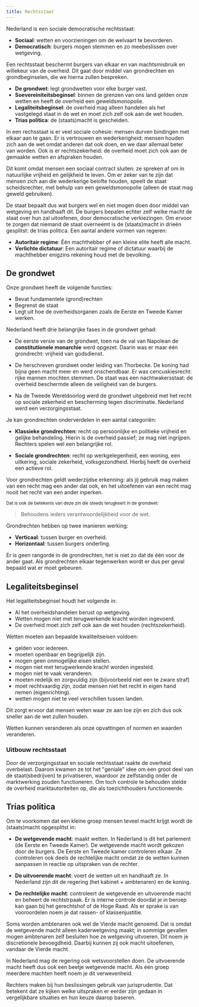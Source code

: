 ```yaml
---
title: Rechtsstaat
---
```


Nederland is een sociale democratische rechtsstaat:

- **Sociaal**: wetten en voorzieningen om de welvaart te bevorderen.
- **Democratisch**: burgers mogen stemmen en zo meebeslissen over wetgeving.

Een rechtsstaat beschermt burgers van elkaar en van machtsmisbruik en willekeur van de overheid. Dit gaat door middel van grondrechten en grondbeginselen, die we hierna zullen bespreken.

- **De grondwet**: legt grondwetten voor elke burger vast.
- **Soevereiniteitsbeginsel**: binnen de grenzen van ons land gelden onze wetten en heeft de overheid een geweldsmonopolie.
- **Legaliteitsbeginsel**: de overheid mag alleen handelen als het vastgelegd staat in de wet en moet zich zelf ook aan de wet houden.
- **Trias politica**: de (staats)macht is gescheiden.

In een rechsstaat is er veel sociale cohesie: mensen durven bindingen met elkaar aan te gaan. Er is vertrouwen en wederkerigheid: mensen houden zich aan de wet omdat anderen dat ook doen, en we daar allemaal beter van worden. Ook is er rechtszekerheid: de overheid moet zich ook aan de gemaakte wetten en afspraken houden.

Dit komt omdat mensen een sociaal contract sluiten: ze spreken af om in natuurlijke vrijheid en gelijkheid te leven. Om er zeker van te zijn dat mensen zich aan die wederkerige belofte houden, speelt de staat scheidsrechter, met behulp van een geweldsmonopolie (alleen de staat mag geweld gebruiken).

De staat bepaalt dus wat burgers wel en niet mogen doen door middel van wetgeving en handhaaft dit. De burgers bepalen echter zelf welke macht de staat over hun zal uitoefenen, door democratische verkiezingen. Om ervoor te zorgen dat niemand de staat overneemt is de (staats)macht in drieën gesplitst: de trias politica. 
Een aantal andere vormen van regeren:

- **Autoritair regime**: Één machthebber of een kleine elite heeft alle macht.
- **Verlichte dictatuur**: Een autoritair regime of dictatuur waarbij de machthebber enigzins rekening houd met de bevolking.

## De grondwet

Onze grondwet heeft de volgende functies:

- Bevat fundamentele (grond)rechten
- Begrenst de staat
- Legt uit hoe de overheidsorganen zoals de Eerste en Tweede Kamer werken.

Nederland heeft drie belangrijke fases in de grondwet gehad:

- De eerste versie van de grondwet, toen na de val van Napolean de **constitutionele monarchie** werd opgezet. Daarin was er maar één grondrecht: vrijheid van godsdienst.

- De herschreven grondwet onder leiding van Thorbecke. De koning had bijna geen macht meer en werd onschendbaar. Er was cencuskiesrecht: rijke mannen mochten stemmen. De staat was een nachtwakersstaat: de overheid beschermde alleen de veiligheid van de burgers.

- Na de Tweede Wereldoorlog werd de grondwet uitgebreid met het recht op sociale zekerheid en bescherming tegen discriminatie. Nederland werd een verzorgingsstaat.

Je kan grondrechten onderverdelen in een aantal categoriën:

- **Klassieke grondrechten**: recht op persoonlijke en politieke vrijheid en gelijke behandeling. Hierin is de overheid passief; ze mag niet ingrijpen. Rechters spelen wel een belangrijke rol.

- **Sociale grondrechten**: recht op werkgelegenheid, een woning, een uitkering, sociale zekerheid, volksgezondheid. Hierbij heeft de overheid een actieve rol.

Voor grondrechten geldt wederzijdse erkenning: als jij gebruik mag maken van een recht mag een ander dat ook, en het uitoefenen van een recht mag nooit het recht van een ander inperken. 

<small>Dat is ook de betekenis van deze zin die steeds terugkeert in de grondwet:</small>

> Behoudens ieders verantwoordelijkheid voor de wet.

Grondrechten hebben op twee manieren werking:

- **Verticaal**: tussen burger en overheid.
- **Horizontaal**: tussen burgers onderling.

Er is geen rangorde in de grondrechten, het is niet zo dat de één voor de ander gaat. Als grondrechten elkaar tegenwerken wordt er dus per geval bepaald wat er moet gebeuren.

## Legaliteitsbeginsel

Het legaliteitsbeginsel houdt het volgende in:

- Al het overheidshandelen berust op wetgeving.
- Wetten mogen niet met terugwerkende kracht worden ingevoerd.
- De overheid moet zich zelf ook aan de wet houden (rechtszekerheid).

Wetten moeten aan bepaalde kwaliteitseisen voldoen:

- gelden voor iedereen.
- moeten openbaar en begrijpelijk zijn.
- mogen geen onmogelijke eisen stellen.
- mogen niet met terugwerkende kracht worden ingesteld.
- mogen niet te vaak veranderen.
- moeten redelijk en zorgvuldig zijn (bijvoorbeeld niet een te zware straf)
- moet rechtvaardig zijn, zodat mensen niet het recht in eigen hand nemen (eigenrichting). 
- wetten mogen niet te veel verschillen tussen landen.

Dit zorgt ervoor dat mensen weten waar ze aan toe zijn en zich dus ook sneller aan de wet zullen houden.

Wetten kunnen veranderen als onze opvattingen of normen en waarden veranderen.

### Uitbouw rechtsstaat

Door de verzorgingsstaat en sociale rechtsstaat raakte de overheid overbelast. Daarom kwamen ze tot het "geniale" idee om een groot deel van de staat(sbedrijven) te privatiseren, waardoor ze zelfstandig onder de marktwerking zouden functioneren. Om toch controle te behouden stelde de overheid marktautoriteiten op, die als toezichthouders functioneerde.

## Trias politica

Om te voorkomen dat een kleine groep mensen teveel macht krijgt wordt de (staats)macht opgesplitst in: 

- **De wetgevende macht**: maakt wetten. In Nederland is dit het parlement (de Eerste en Tweede Kamer). De wetgevende macht wordt gekozen door de burgers. De Eerste en Tweede kamer controleren elkaar. Ze controleren ook deels de rechtelijke macht omdat ze de wetten kunnen aanpassen in reactie op uitspraken van de rechter.

- **De uitvoerende macht**: voert de wetten uit en handhaaft ze. In Nederland zijn dit de regering (het kabinet + ambtenaren) en de koning.

- **De rechtelijke macht**: controleert de wetgevende en uitvoerende macht en beheert de rechtstrpaak. Er is interne controle doordat je in beroep kan gaan bij het gerechtshof of de Hoge Raad. Als er sprake is van vooroordelen noem je dat rassen- of klassenjustitie.

Soms worden ambtenaren ook wel de Vierde macht genoemd. Dat is omdat de wetgevende macht alleen kaderwetgeving maakt; in sommige gevallen mogen ambtenaren zelf besluiten hoe ze wetgeving uitvoeren. Dit noem je discretionele bevoegdheid. Daarbij kunnen zij ook macht uitoefenen, vandaar de Vierde macht.

In Nederland mag de regering ook wetsvoorstellen doen. De uitvoerende macht heeft dus ook een beetje wetgevende macht. Als één groep meerdere machten heeft noem je dit verwevenheid.

Rechters maken bij hun beslissingen gebruik van jurisprudentie. Dat betekent dat ze kijken welke uitspraken er eerder zijn gedaan in vergelijkbare situaties en hun keuze daarop baseren.

